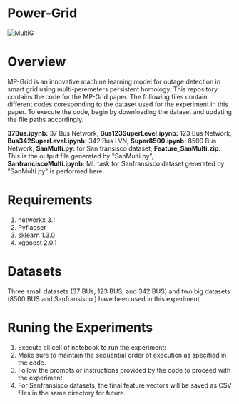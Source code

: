 # Power-Grid
![MultiG](https://github.com/joshem163/Power-Grid/assets/133717791/0331ee4e-c6db-4bb6-8a75-8b5e4830c9ae)
# Overview
MP-Grid is an innovative machine learning model for outage detection in smart grid using multi-peremeters persistent homology. This repository contains the code for the MP-Grid paper. The following files contain different codes coresponding to the dataset used for the experiment in this paper. To execute the code, begin by downloading the dataset and updating the file paths accordingly.

**37Bus.ipynb:** 37 Bus Network, **Bus123SuperLevel.ipynb:** 123 Bus Network, **Bus342SuperLevel.ipynb:** 342 Bus LVN, **Super8500.ipynb:** 8500 Bus Network, **SanMulti.py:** for San fransisco dataset, **Feature_SanMulti.zip:** This is the output file generated by "SanMulti.py", **SanfranciscoMulti.ipynb:** ML task for Sanfransisco dataset generated by "SanMulti.py" is performed here. 
# Requirements
1. networkx 3.1
2. Pyflagser
3. sklearn 1.3.0
4. xgboost 2.0.1
# Datasets
 Three small datasets (37 BUs, 123 BUS, and 342 BUS) and two big datasets (8500 BUS and Sanfransisco ) have been used in this experiment.
 
# Runing the Experiments
1. Execute all cell of notebook to run the experiment:
2. Make sure to maintain the sequential order of execution as specified in the code.
3. Follow the prompts or instructions provided by the code to proceed with the experiment.
4. For Sanfransisco datasets, the final feature vectors will be saved as CSV files in the same directory for future.
